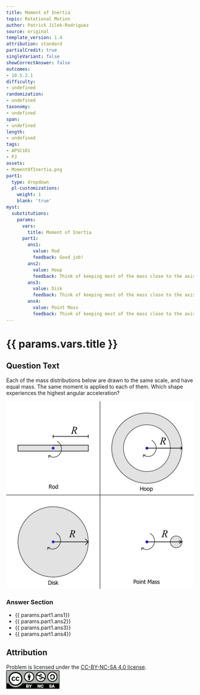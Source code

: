 ```yaml
---
title: Moment of Inertia
topic: Rotational Motion
author: Patrick Jilek-Rodriguez
source: original
template_version: 1.4
attribution: standard
partialCredit: true
singleVariant: false
showCorrectAnswer: false
outcomes:
- 10.5.2.1
difficulty:
- undefined
randomization:
- undefined
taxonomy:
- undefined
span:
- undefined
length:
- undefined
tags:
- APSC181
- PJ
assets:
- MomentOfInertia.png
part1:
  type: dropdown
  pl-customizations:
    weight: 1
    blank: 'true'
myst:
  substitutions:
    params:
      vars:
        title: Moment of Inertia
      part1:
        ans1:
          value: Rod
          feedback: Good job!
        ans2:
          value: Hoop
          feedback: Think of keeping most of the mass close to the axis of rotation.
        ans3:
          value: Disk
          feedback: Think of keeping most of the mass close to the axis of rotation.
        ans4:
          value: Point Mass
          feedback: Think of keeping most of the mass close to the axis of rotation.
---
```

# {{ params.vars.title }}

## Question Text

Each of the mass distributions below are drawn to the same scale, and have equal mass.
The same moment is applied to each of them.
Which shape experiences the highest angular acceleration?

<img src="MomentOfInertia.png" width=800 alt="A rod, a hoop, a disk and a point mass." >

### Answer Section

- {{ params.part1.ans1}}
- {{ params.part1.ans2}}
- {{ params.part1.ans3}}
- {{ params.part1.ans4}}

## Attribution

Problem is licensed under the [CC-BY-NC-SA 4.0 license](https://creativecommons.org/licenses/by-nc-sa/4.0/).<br> ![The Creative Commons 4.0 license requiring attribution-BY, non-commercial-NC, and share-alike-SA license.](https://raw.githubusercontent.com/firasm/bits/master/by-nc-sa.png)